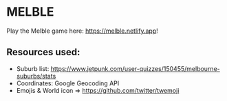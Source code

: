 # ME**L**B**L**E

Play the Melble game here: https://melble.netlify.app!

## Resources used:

- Suburb list: https://www.jetpunk.com/user-quizzes/150455/melbourne-suburbs/stats
- Coordinates: Google Geocoding API
- Emojis & World icon => https://github.com/twitter/twemoji
